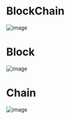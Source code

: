 # BlockChain
![image](https://user-images.githubusercontent.com/9009522/147846868-1c1069d6-e9fd-4200-9561-7a9b1b883852.png)

# Block
![image](https://user-images.githubusercontent.com/9009522/147846833-24aed366-2a4e-4d9c-9986-b3bf0a043423.png)
# Chain
![image](https://user-images.githubusercontent.com/9009522/147846836-f9e96ccf-957e-4cbc-958c-2c0accbe6c9b.png)
